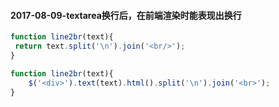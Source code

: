 #### 2017-08-09-textarea换行后，在前端渲染时能表现出换行

```javascript
function line2br(text){
 return text.split('\n').join('<br/>');
}

function line2br(text){
    $('<div>').text(text).html().split('\n').join('<br>');
}
```